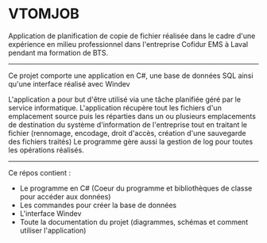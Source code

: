# VTOMJOB

Application de planification de copie de fichier réalisée dans le cadre d'une expérience en milieu professionnel dans l'entreprise Cofidur EMS à Laval pendant ma formation de BTS.

--- 
Ce projet comporte une application en C#, une base de données SQL ainsi qu'une interface réalisé avec Windev

L'application a pour but d'être utilisé via une tâche planifiée géré par le service informatique. L'application récupère tout les fichiers d'un emplacement source puis les réparties dans un ou plusieurs emplacements de destination du système d'information de l'entreprise tout en traitant le fichier (rennomage, encodage, droit d'accès, création d'une sauvegarde des fichiers traités)
Le programme gère aussi la gestion de log pour toutes les opérations réalisés.

---
Ce répos contient :
- Le programme en C# (Coeur du programme et bibliothèques de classe pour accéder aux données)
- Les commandes pour créer la base de données
- L'interface Windev
- Toute la documentation du projet (diagrammes, schémas et comment utiliser l'application)
